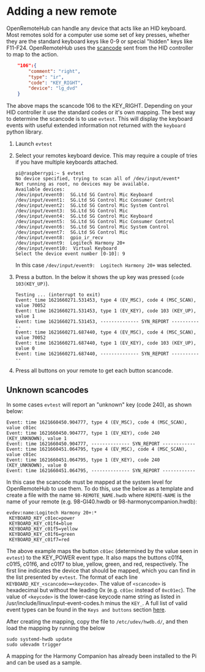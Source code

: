 # Adding a new remote

OpenRemoteHub can handle any device that acts like an HID keyboard.  Most remotes sold for a computer use some set of key presses, whether they are the standard keyboard keys like 0-9 or special "hidden" keys like F11-F24.  OpenRemoteHub uses the [scancode](https://en.wikipedia.org/wiki/scancode) sent from the HID controller to map to the action.

```json
    "106":{
        "comment": "right",
        "type": "ir",
        "code": "KEY_RIGHT",
        "device": "lg_dvd"
    }
```

The above maps the scancode 106 to the KEY_RIGHT.  Depending on your HID controller it use the standard codes or it's own mapping.  The best way to determine the scancode is to use `evtest`.  This will display the keyboard events with useful extended information not returned with the `keyboard` python library.

1. Launch `evtest`
1. Select your remotes keyboard device.  This may require a couple of tries if you have multiple keyboards attached.

    ```shell
    pi@raspberrypi:~ $ evtest
    No device specified, trying to scan all of /dev/input/event*
    Not running as root, no devices may be available.
    Available devices:
    /dev/input/event0:  SG.Ltd SG Control Mic Keyboard
    /dev/input/event1:  SG.Ltd SG Control Mic Consumer Control
    /dev/input/event2:  SG.Ltd SG Control Mic System Control
    /dev/input/event3:  SG.Ltd SG Control Mic
    /dev/input/event4:  SG.Ltd SG Control Mic Keyboard
    /dev/input/event5:  SG.Ltd SG Control Mic Consumer Control
    /dev/input/event6:  SG.Ltd SG Control Mic System Control
    /dev/input/event7:  SG.Ltd SG Control Mic
    /dev/input/event8:  gpio_ir_recv
    /dev/input/event9:  Logitech Harmony 20+
    /dev/input/event10:  Virtual Keyboard
    Select the device event number [0-10]: 9
    ```

    In this case `/dev/input/event9:  Logitech Harmony 20+` was selected.

1. Press a button.  In the below it shows the up key was pressed (`code 103(KEY_UP)`).

    ```shell
    Testing ... (interrupt to exit)
    Event: time 1621660271.531453, type 4 (EV_MSC), code 4 (MSC_SCAN), value 70052
    Event: time 1621660271.531453, type 1 (EV_KEY), code 103 (KEY_UP), value 1
    Event: time 1621660271.531453, -------------- SYN_REPORT ------------
    Event: time 1621660271.687440, type 4 (EV_MSC), code 4 (MSC_SCAN), value 70052
    Event: time 1621660271.687440, type 1 (EV_KEY), code 103 (KEY_UP), value 0
    Event: time 1621660271.687440, -------------- SYN_REPORT ------------
    ```

1. Press all buttons on your remote to get each button scancode.

## Unknown scancodes

In some cases `evtest` will report an "unknown" key (code 240), as shown below:

```shell
Event: time 1621660450.904777, type 4 (EV_MSC), code 4 (MSC_SCAN), value c01ec
Event: time 1621660450.904777, type 1 (EV_KEY), code 240 (KEY_UNKNOWN), value 1
Event: time 1621660450.904777, -------------- SYN_REPORT ------------
Event: time 1621660451.064795, type 4 (EV_MSC), code 4 (MSC_SCAN), value c01ec
Event: time 1621660451.064795, type 1 (EV_KEY), code 240 (KEY_UNKNOWN), value 0
Event: time 1621660451.064795, -------------- SYN_REPORT ------------
```

In this case the scancode must be mapped at the system level for OpenRemoteHub to use them.  To do this, use the below as a template and create a file with the name `98-REMOTE_NAME.hwdb` where `REMOTE-NAME` is the name of your remote (e.g. 98-GI40.hwdb or 98-harmonycompanion.hwdb):

```shell
evdev:name:Logitech Harmony 20+:*
 KEYBOARD_KEY_c01ec=power
 KEYBOARD_KEY_c01f4=blue
 KEYBOARD_KEY_c01f5=yellow
 KEYBOARD_KEY_c01f6=green
 KEYBOARD_KEY_c01f7=red
```

The above example maps the button `c01ec` (determined by the value seen in `evtest`) to the KEY_POWER event type.  It also maps the buttons c01f4, c01f5, c01f6, and c01f7 to blue, yellow, green, and red, respectively.  The first line indicates the device that should be mapped, which you can find in the list presented by `evtest`.  The format of each line `KEYBOARD_KEY_<scancode>=<keycode>`. The value of `<scancode>` is hexadecimal but without the leading 0x (e.g. `c01ec` instead of `0xc01ec`).  The value of `<keycode>` is the lower-case keycode name string as listed in /usr/include/linux/input-event-codes.h minus the `KEY_`.  A full list of valid event types can be found in the `Keys and buttons` section [here](https://github.com/torvalds/linux/blob/master/include/uapi/linux/input-event-codes.h).

After creating the mapping, copy the file to `/etc/udev/hwdb.d/`, and then load the mapping by running the below

```shell
sudo systemd-hwdb update
sudo udevadm trigger
```

A mapping for the Harmony Companion has already been installed to the Pi and can be used as a sample.
